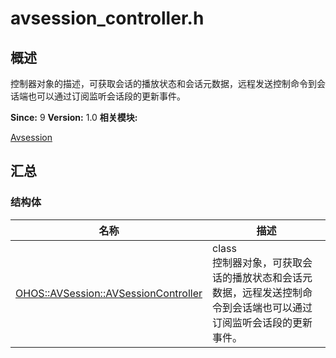 # avsession_controller.h


## 概述

控制器对象的描述，可获取会话的播放状态和会话元数据，远程发送控制命令到会话端也可以通过订阅监听会话段的更新事件。

**Since:**
9
**Version:**
1.0
**相关模块:**

[Avsession](avsession.md)


## 汇总


### 结构体

  | 名称 | 描述 | 
| -------- | -------- |
| [OHOS::AVSession::AVSessionController](o_h_o_s_1_1_a_v_session_1_1_a_v_session_controller.md) | class<br/>控制器对象，可获取会话的播放状态和会话元数据，远程发送控制命令到会话端也可以通过订阅监听会话段的更新事件。  | 
